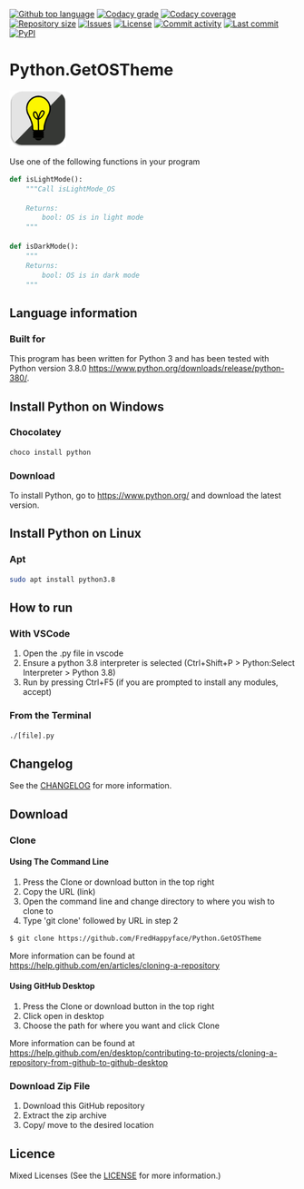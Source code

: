 [![Github top language](https://img.shields.io/github/languages/top/FredHappyface/Python.GetOSTheme.svg?style=for-the-badge)](../../)
[![Codacy grade](https://img.shields.io/codacy/grade/9f0a36e773394f15844ab296597e9732.svg?style=for-the-badge)](https://www.codacy.com/manual/FredHappyface/Python.GetOSTheme)
[![Codacy coverage](https://img.shields.io/codacy/coverage/9f0a36e773394f15844ab296597e9732.svg?style=for-the-badge)](https://www.codacy.com/manual/FredHappyface/Python.GetOSTheme)
[![Repository size](https://img.shields.io/github/repo-size/FredHappyface/Python.GetOSTheme.svg?style=for-the-badge)](../../)
[![Issues](https://img.shields.io/github/issues/FredHappyface/Python.GetOSTheme.svg?style=for-the-badge)](../../issues)
[![License](https://img.shields.io/github/license/FredHappyface/Python.GetOSTheme.svg?style=for-the-badge)](/LICENSE.md)
[![Commit activity](https://img.shields.io/github/commit-activity/m/FredHappyface/Python.GetOSTheme.svg?style=for-the-badge)](../../commits/master)
[![Last commit](https://img.shields.io/github/last-commit/FredHappyface/Python.GetOSTheme.svg?style=for-the-badge)](../../commits/master)
[![PyPI](https://img.shields.io/pypi/dm/getostheme.svg?style=flat-square)](https://pypi.org/project/getostheme/)

# Python.GetOSTheme

<img src="readme-assets/icons/proj-icon.png" alt="Project Icon" width="100">

Use one of the following functions in your program

```python
def isLightMode():
	"""Call isLightMode_OS

	Returns:
		bool: OS is in light mode
	"""

def isDarkMode():
	"""
	Returns:
		bool: OS is in dark mode
	"""
```

## Language information
### Built for
This program has been written for Python 3 and has been tested with
Python version 3.8.0 <https://www.python.org/downloads/release/python-380/>.

## Install Python on Windows
### Chocolatey
```powershell
choco install python
```
### Download
To install Python, go to <https://www.python.org/> and download the latest
version.

## Install Python on Linux
### Apt
```bash
sudo apt install python3.8
```

## How to run
### With VSCode
1. Open the .py file in vscode
2. Ensure a python 3.8 interpreter is selected (Ctrl+Shift+P > Python:Select Interpreter > Python 3.8)
3. Run by pressing Ctrl+F5 (if you are prompted to install any modules, accept)
### From the Terminal
```bash
./[file].py
```


## Changelog
See the [CHANGELOG](/CHANGELOG.md) for more information.


## Download
### Clone
#### Using The Command Line
1. Press the Clone or download button in the top right
2. Copy the URL (link)
3. Open the command line and change directory to where you wish to
clone to
4. Type 'git clone' followed by URL in step 2
```bash
$ git clone https://github.com/FredHappyface/Python.GetOSTheme
```

More information can be found at
<https://help.github.com/en/articles/cloning-a-repository>

#### Using GitHub Desktop
1. Press the Clone or download button in the top right
2. Click open in desktop
3. Choose the path for where you want and click Clone

More information can be found at
<https://help.github.com/en/desktop/contributing-to-projects/cloning-a-repository-from-github-to-github-desktop>

### Download Zip File

1. Download this GitHub repository
2. Extract the zip archive
3. Copy/ move to the desired location


## Licence
Mixed Licenses
(See the [LICENSE](/LICENSE.md) for more information.)
